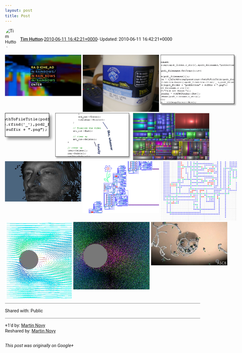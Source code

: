 ```yaml
---
layout: post
title: Post
---
```


<html><head><meta charset="utf-8"><title>Google+ post</title><style>body {font: 11pt Roboto, Arial, sans-serif; max-width: 640px; margin: 24px;}.author-photo {border-radius: 50%; margin-right: 10px; width: 40px;}.author {font-weight: 500;}.main-content {margin: 15px 0 15px;}.post-title {font-weight: bold;}.location {display: block; margin-top: 15px;}.location img {float: left; margin-right: 5px; width: 20px;}.media-link {display: inline-block; max-width: 100%; vertical-align: top;}.media-link p {margin-top: 5px; max-height: 4em; overflow: scroll;}.media {max-height: 100vh; max-width: 100%;}.video-placeholder {background: black; display: flex; height: 300px; max-width: 100%; width: 640px;}.play-icon {border-bottom: 30px solid transparent; border-left: 50px solid white; border-top: 30px solid transparent; color: white; margin: auto;}.album {max-height: 800px; overflow: scroll; width: calc(100vw - 48px);}.album .media-link {margin-right: 5px; max-width: 250px;}.album .media {max-height: 250px;}.link-embed {border-top: 1px solid lightgrey; display: block; margin-top: 20px;}.link-embed img {max-width: 100%;}.inline-link-embed {display: block;}.inline-link-embed img {vertical-align: middle;}.link-title {display: inline-block; font-size: medium; font-weight: 300; padding-left: 1em;}.reshare-attribution {display: block; font-weight: bold; margin-bottom: 10px;}.poll-image {margin-bottom: 5px; max-height: 300px; max-width: 500px;}.poll-choice {align-items: center; display: flex; margin-bottom: 5px; max-width: 500px;}.poll-choice-percentage {background-color: lightblue; height: 100%; left: 0; position: absolute; z-index: -1;}.poll-choice-selected {margin-right: 5px;}.poll-choice-results {border: 1px solid lightgray; border-radius: 5px; display: flex; line-height: 40px; overflow: hidden; padding: 0 8px; position: relative;}.poll-choice-results, .poll-choice-description {flex-grow: 1; margin-right: 10px;}.poll-choice-image {width: 100%;}.poll-choice-image, .poll-choice-image img {max-height: 40px; max-width: 100px;}.poll-choice-votes {max-height: 100px; overflow: auto;}.plus-entity-embed {color: black; display: block; text-decoration: none;}.plus-entity-embed-cover-photo {max-height: 300px; max-width: 100%;}.plus-entity-embed-info {padding: 0 1em 1em;}.plus-entity-embed-info h2 {font-weight: 500; margin: 10px 0;}.plus-entity-embed-info p {font-size: small; margin: 0;}.collection-owner-avatar {border-radius: 50%; border: 2px solid white; height: 40px; margin-top: -22px;}.visibility {padding: 1em 0; border-top: 1px solid grey;}.post-activity {padding: 1em 0; border-top: 1px solid grey;}.comments {border-top: 1px solid gray; padding-top: 1em;}.comment + .comment {margin-top: 1em;}.comment .media-link, .comment .inline-link-embed {margin-top: 5px;}</style></head><body><div style="margin-bottom:1em;"><div style="display:flex; align-items:center"><img class="author-photo" src="https://lh4.googleusercontent.com/-epo4ZZKNqEw/AAAAAAAAAAI/AAAAAAAAVSU/qu3LpcHEnoQ/s64-c/photo.jpg" alt="Tim Hutton"><a href="https://plus.google.com/+TimHutton" target="_blank" class="author">Tim Hutton</a> - <a target="_blank" href="https://plus.google.com/+TimHutton/posts/W6NhezeZHVB">2010-06-11 16:42:21+0000</a><span> - Updated: 2010-06-11 16:42:21+0000</span></div><div class="main-content"></div><div class="album"><a href="/assets/in_rainbows.jpg" target="_blank" class="media-link"><img src="/assets/in_rainbows.jpg" alt="Image" class="media"></a><a href="/assets/PICT0046.JPG" target="_blank" class="media-link"><img src="/assets/PICT0046.JPG" alt="Image" class="media"></a><a href="/assets/code_face1b.png" target="_blank" class="media-link"><img src="/assets/code_face1b.png" alt="Image" class="media"></a><a href="/assets/code_face2b.png" target="_blank" class="media-link"><img src="/assets/code_face2b.png" alt="Image" class="media"></a><a href="/assets/code_face3b.png" target="_blank" class="media-link"><img src="/assets/code_face3b.png" alt="Image" class="media"></a><a href="/assets/windirstat.jpg" target="_blank" class="media-link"><img src="/assets/windirstat.jpg" alt="Image" class="media"></a><a href="/assets/thom_yorke_4d.jpg" target="_blank" class="media-link"><img src="/assets/thom_yorke_4d.jpg" alt="Image" class="media"></a><a href="/assets/Pesavento_replicator_plus_flower.png" target="_blank" class="media-link"><img src="/assets/Pesavento_replicator_plus_flower.png" alt="Image" class="media"></a><a href="/assets/Pesavento_replicator_closeup.png" target="_blank" class="media-link"><img src="/assets/Pesavento_replicator_closeup.png" alt="Image" class="media"></a><a href="/assets/lga_vortices.jpg" target="_blank" class="media-link"><img src="/assets/lga_vortices.jpg" alt="Image" class="media"></a><a href="/assets/lga_obstacle_closeup.png" target="_blank" class="media-link"><img src="/assets/lga_obstacle_closeup.png" alt="Image" class="media"></a><a href="/assets/clathrin_animation.jpg" target="_blank" class="media-link"><img src="/assets/clathrin_animation.jpg" alt="Image" class="media"></a><a href="/assets/latticegas_atoms_on_grid.png" target="_blank" class="media-link"><img src="/assets/latticegas_atoms_on_grid.png" alt="Image" class="media"></a><a href="/assets/tim_april1981.jpg" target="_blank" class="media-link"><img src="/assets/tim_april1981.jpg" alt="Image" class="media"></a><a href="https://video-downloads.googleusercontent.com/AFjxJlzn15MzlBWDeOgRLAxb7f27XrApZmaEAaveWuGvfT7VTu2iCmIn8_dB6vtj-27kh26TFUz7Q-qaDP3fVk5_7XlBYDxHGK1DSoCfiz5nARfcojmr2E3b9qNt8Ac5c1Gj5LpS42nU183w_Y2J0nLvQg7o2YWCaHvNG0eDEBUV1B_41Bcp612NF_SPrppeeceFhyk8hClX-GonS28hY8W2-8suu5EldHcuOiUjmLkOeN2NDegsaJ6IoxGJcUiC2mwxAa8MfLJeZ0q_DVEWnbNaTotWyYlLwK_294ahc1-SxlO26Rn1GdG_SKeCB89nPWJQRjGTo_FpImph2ggWEP-iLYBnYSvc-YweQookgOLpCb9DdfnH0H3o710PjQCXe9yruBRGCPIv16xFSyqybo9KOFYP6lAh9C_Um0Ad-1UJpJ4yTEcQLbLjrVQUJ7bfcAQlfwmAu6MBCdmuKWo12KDi44ZvNRLfO3rOJqM3ofTak-WWJ5aIa6GL8oea7Nh1z91Pi7cCr3VNzwyHzruArbL-bbBkk9gG47E8ePJj9APDf-dS3ju-Cw8tKtcbvWGLiUP6nm1TfkuQr_JADvQl9zKugtSOkwhpEaMDNuUWAkAgXxMXdFVHwQ3mhdYbf1_LNWC59_l-UTlDtpubCFKlK3Wqf3zEEBxTGRcyS56rW6NkBA-s9d1i4T3-t8aPTpIIG1NeMl82GlvHfdJmEOl2HCkuYhy4WAZijLrzF4fgoI6prgqlU4tbEGNdJ33dA1QXwtUBKk8xypo-ADnGCWJwgiIXFJx-Yt8b4Ut46x_oqN3v_IcpekfHUG_JwA2NuFnONEfjq4ASqzkd_ysjOocOTQ5J5FHhKF5maYyMEpYfOPff1-6j_8h-J9d7GzLHv3vEdGNx-cqoiX9DXWZk3M-HG0n5U4BZhnZZiSXLUd08xrQBwrLcDn8xbjg2aX0TzW7IsFjKn9TLg2aK31x25DHRPA9kzvBg4jMjEHyViOYw60DLQqZaOR2_S34" target="_blank" class="media-link"><div class="video-placeholder" title="Video"><span class="play-icon"></span></div></a><a href="https://video-downloads.googleusercontent.com/AFjxJlzlzslOFJ4eBKRjHXNYAwdIckEPhRxVrVhV0-9xNpQFbaO3yDUFpRrwuMWuxCAqaBqVu_ax8vTVkDx9YNEwPOOvzG3GRU_xQkgMLqpvki9SOysR2fgutEUo80yIvIJ3oZRe9HeRSX2f3Mjk4Kc2N2nkgij9E3laDbHT-wDVmh8u8mbft6NyQ07nZJUNM7g1U03NNDhXQTD0xpkfBcZiBjSknRkB0RhE8WhccFQLaqQqMTyrlS7Z40W5efQWpjhMs7LdumH05cjp7VPcQUFfeTOgp3kNGOl4eW9kpB5P7kyYx0sjehddBhJgeX0f72P0s3B4FvubuoZSE51CvrwvlbwsDFeLGYDRFWBTMuGM5GKn_4050vtnANXkZuRlVm9qG2zN0TAlygVzYu4gYHR63hCCLzdg5AsgYiBpfHldiYXtc7co99eT-_xWrzE3cdnlLA8MokA_jaK1Gl4ag59kopyzzz7Ju2l_8tiZUIz-_vAyEQB2OzDwpIctXvC4WnDQfdfW0cVxSLC04-PjmuFjzUHe7AKUtkcPqBg3GO4AR1jCgbFHbQ7U05xMX0wdABYvnOc0IHWz78LwrE7zNtyL_rdc_yvk5GWJ8sN2zobxLhpQA27hUR2EK-eySlpKuHgfDSsoOyLBje6Ra5ePdBuC2xQ5Sk7d9nHPYBb5aXzyen3CX7pwhPYcsP3JXcevhaEyCdU8H8rKs1DsPvZVRjiqe-Ing8r8ABCYxZSbkVEVEhXMd2dEgh2XFnEL9cs4Z9vH8B5bHgIRJLdWYa5O6OEi29Fi38-l_FMJLJSnKlEMBj6SCfXkcn491SV_jcrbSdOklFpi6Bv_4SCeHnuZV2-dQc44GPq0zhElt7AxEhFWznH3zfRSMPdw3yCUOo_Es-RgJBkwxW_vqkz2IbJkin1TkbNEuRcPwbautPNwX4hyJn9fixRpXMhWE9UVkRAI5aECMaoYRWQpLEr886vT2LcEChhvCRRYh1co4gOQ059xslcPdFnWB5s" target="_blank" class="media-link"><div class="video-placeholder" title="Video"><span class="play-icon"></span></div></a><a href="/assets/eddies.jpg" target="_blank" class="media-link"><img src="/assets/eddies.jpg" alt="Image" class="media"></a><a href="/assets/eps_not_found.jpg" target="_blank" class="media-link"><img src="/assets/eps_not_found.jpg" alt="Image" class="media"></a><a href="/assets/processing_js_test.jpg" target="_blank" class="media-link"><img src="/assets/processing_js_test.jpg" alt="Image" class="media"></a><a href="/assets/tobygigi.jpg" target="_blank" class="media-link"><img src="/assets/tobygigi.jpg" alt="Image" class="media"></a><a href="/assets/the_index.png" target="_blank" class="media-link"><img src="/assets/the_index.png" alt="Image" class="media"></a><a href="/assets/4-3_1.png" target="_blank" class="media-link"><img src="/assets/4-3_1.png" alt="Image" class="media"></a><a href="/assets/4-3_2.png" target="_blank" class="media-link"><img src="/assets/4-3_2.png" alt="Image" class="media"></a><a href="/assets/4-3_3.png" target="_blank" class="media-link"><img src="/assets/4-3_3.png" alt="Image" class="media"></a><a href="/assets/5-3_1.png" target="_blank" class="media-link"><img src="/assets/5-3_1.png" alt="Image" class="media"></a><a href="/assets/5-3_2.png" target="_blank" class="media-link"><img src="/assets/5-3_2.png" alt="Image" class="media"></a><a href="/assets/5-3_3.png" target="_blank" class="media-link"><img src="/assets/5-3_3.png" alt="Image" class="media"></a><a href="/assets/5-3_4.png" target="_blank" class="media-link"><img src="/assets/5-3_4.png" alt="Image" class="media"></a><a href="/assets/5-3_5.png" target="_blank" class="media-link"><img src="/assets/5-3_5.png" alt="Image" class="media"></a><a href="/assets/6-3_1.png" target="_blank" class="media-link"><img src="/assets/6-3_1.png" alt="Image" class="media"></a><a href="/assets/6-3_2.png" target="_blank" class="media-link"><img src="/assets/6-3_2.png" alt="Image" class="media"></a><a href="/assets/6-3_3.png" target="_blank" class="media-link"><img src="/assets/6-3_3.png" alt="Image" class="media"></a><a href="/assets/6-3_4.png" target="_blank" class="media-link"><img src="/assets/6-3_4.png" alt="Image" class="media"></a><a href="/assets/6-3_5.png" target="_blank" class="media-link"><img src="/assets/6-3_5.png" alt="Image" class="media"></a><a href="/assets/7-3_1.png" target="_blank" class="media-link"><img src="/assets/7-3_1.png" alt="Image" class="media"></a><a href="/assets/7-3_2.png" target="_blank" class="media-link"><img src="/assets/7-3_2.png" alt="Image" class="media"></a><a href="/assets/7-3_3.png" target="_blank" class="media-link"><img src="/assets/7-3_3.png" alt="Image" class="media"></a><a href="/assets/7-3_5.png" target="_blank" class="media-link"><img src="/assets/7-3_5.png" alt="Image" class="media"></a><a href="/assets/7-3_4.png" target="_blank" class="media-link"><img src="/assets/7-3_4.png" alt="Image" class="media"></a><a href="/assets/4-4_1.png" target="_blank" class="media-link"><img src="/assets/4-4_1.png" alt="Image" class="media"></a><a href="/assets/4-4_2.png" target="_blank" class="media-link"><img src="/assets/4-4_2.png" alt="Image" class="media"></a><a href="/assets/4-4_3.png" target="_blank" class="media-link"><img src="/assets/4-4_3.png" alt="Image" class="media"></a><a href="/assets/4-4_4.png" target="_blank" class="media-link"><img src="/assets/4-4_4.png" alt="Image" class="media"></a><a href="/assets/truchet_tiles.png" target="_blank" class="media-link"><img src="/assets/truchet_tiles.png" alt="Image" class="media"></a><a href="/assets/truchet_0.png" target="_blank" class="media-link"><img src="/assets/truchet_0.png" alt="Image" class="media"></a><a href="/assets/truchet_1.png" target="_blank" class="media-link"><img src="/assets/truchet_1.png" alt="Image" class="media"></a><a href="L%27Origine_Nascosta.png" target="_blank" class="media-link"><img src="L%27Origine_Nascosta.png" alt="Image" class="media"></a><a href="/assets/slat_tree.jpg" target="_blank" class="media-link"><img src="/assets/slat_tree.jpg" alt="Image" class="media"></a><a href="/assets/slat_tree_with_lights.jpg" target="_blank" class="media-link"><img src="/assets/slat_tree_with_lights.jpg" alt="Image" class="media"></a><a href="/assets/slat_tree_with_lights2.jpg" target="_blank" class="media-link"><img src="/assets/slat_tree_with_lights2.jpg" alt="Image" class="media"></a><a href="/assets/turmite.png" target="_blank" class="media-link"><img src="/assets/turmite.png" alt="Image" class="media"></a><a href="/assets/CoddSelfRepComputer_anim.gif" target="_blank" class="media-link"><img src="/assets/CoddSelfRepComputer_anim.gif" alt="Image" class="media"></a><a href="/assets/Codd-self-rep_G_small.png" target="_blank" class="media-link"><img src="/assets/Codd-self-rep_G_small.png" alt="Image" class="media"></a><a href="/assets/Codd-self-rep_G.png" target="_blank" class="media-link"><img src="/assets/Codd-self-rep_G.png" alt="Image" class="media"></a><a href="/assets/Codd-self-rep_whole.png" target="_blank" class="media-link"><img src="/assets/Codd-self-rep_whole.png" alt="Image" class="media"></a><a href="/assets/hex_grid_colored.png" target="_blank" class="media-link"><img src="/assets/hex_grid_colored.png" alt="Image" class="media"></a><a href="/assets/hex_grid_overlaid.png" target="_blank" class="media-link"><img src="/assets/hex_grid_overlaid.png" alt="Image" class="media"></a><a href="/assets/hex_grid_overlaid_dua_trimmed_inset.png" target="_blank" class="media-link"><img src="/assets/hex_grid_overlaid_dua_trimmed_inset.png" alt="Image" class="media"></a><a href="/assets/hex_grid_overlaid_dua_trimmedl.png" target="_blank" class="media-link"><img src="/assets/hex_grid_overlaid_dua_trimmedl.png" alt="Image" class="media"></a><a href="/assets/hex_grid_overlaid_dual.png" target="_blank" class="media-link"><img src="/assets/hex_grid_overlaid_dual.png" alt="Image" class="media"></a><a href="/assets/HexBuss_anim2.gif" target="_blank" class="media-link"><img src="/assets/HexBuss_anim2.gif" alt="Image" class="media"></a><a href="/assets/hexBuss_squares.png" target="_blank" class="media-link"><img src="/assets/hexBuss_squares.png" alt="Image" class="media"></a><a href="/assets/snowflake_anim.gif" target="_blank" class="media-link"><img src="/assets/snowflake_anim.gif" alt="Image" class="media"></a><a href="/assets/square_grid_colored.png" target="_blank" class="media-link"><img src="/assets/square_grid_colored.png" alt="Image" class="media"></a><a href="/assets/square_grid_inset_hex.png" target="_blank" class="media-link"><img src="/assets/square_grid_inset_hex.png" alt="Image" class="media"></a><a href="/assets/emitter.gif" target="_blank" class="media-link"><img src="/assets/emitter.gif" alt="Image" class="media"></a><a href="/assets/Image2.png" target="_blank" class="media-link"><img src="/assets/Image2.png" alt="Image" class="media"></a><a href="/assets/PowerCircuit01.jpg" target="_blank" class="media-link"><img src="/assets/PowerCircuit01.jpg" alt="Image" class="media"></a><a href="/assets/Screenshot-Languages.png" target="_blank" class="media-link"><img src="/assets/Screenshot-Languages.png" alt="Image" class="media"></a><a href="/assets/Tempesti_CAEditor.jpg" target="_blank" class="media-link"><img src="/assets/Tempesti_CAEditor.jpg" alt="Image" class="media"></a><a href="/assets/boust2.png" target="_blank" class="media-link"><img src="/assets/boust2.png" alt="Image" class="media"></a><a href="/assets/boust.png" target="_blank" class="media-link"><img src="/assets/boust.png" alt="Image" class="media"></a><a href="/assets/baroque_cycle.jpg" target="_blank" class="media-link"><img src="/assets/baroque_cycle.jpg" alt="Image" class="media"></a><a href="/assets/guru.jpg" target="_blank" class="media-link"><img src="/assets/guru.jpg" alt="Image" class="media"></a><a href="/assets/khan.jpg" target="_blank" class="media-link"><img src="/assets/khan.jpg" alt="Image" class="media"></a></div></div><div class="visibility">Shared with: Public</div><div class="post-activity"><div class="plus-oners">+1'd by: <a href="https://plus.google.com/+MartinNovy1234">Martin Novy</a></div><div class="resharers">Reshared by: <a href="https://plus.google.com/+MartinNovy1234">Martin Novy</a></div></div></body></html>

<i>This post was originally on Google+</i>